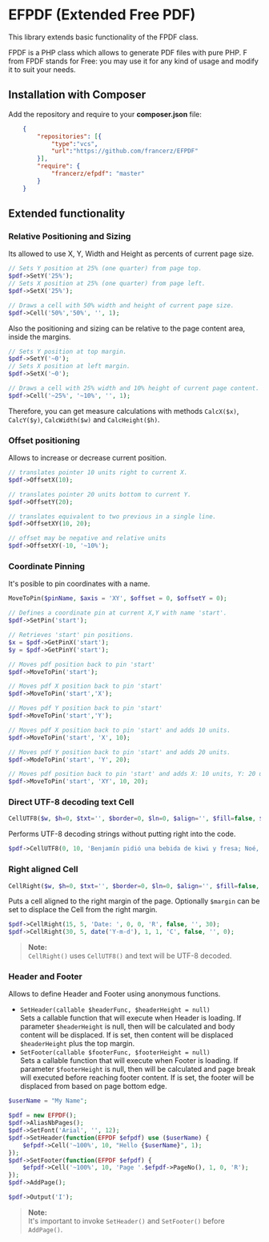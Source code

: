 EFPDF (Extended Free PDF)
=======================================

This library extends basic functionality of the FPDF class.

FPDF is a PHP class which allows to generate PDF files with pure PHP.
F from FPDF stands for Free: you may use it for any kind of usage and modify it
to suit your needs.

Installation with Composer
---------------------------------------

Add the repository and require to your **composer.json** file:
```json
    {
        "repositories": [{
            "type":"vcs",
            "url":"https://github.com/francerz/EFPDF"
        }],
        "require": {
            "francerz/efpdf": "master"
        }
    }
```

Extended functionality
---------------------------------------

### Relative Positioning and Sizing

Its allowed to use X, Y, Width and Height as percents of current page size.

```php
// Sets Y position at 25% (one quarter) from page top.
$pdf->SetY('25%');
// Sets X position at 25% (one quarter) from page left.
$pdf->SetX('25%');

// Draws a cell with 50% width and height of current page size.
$pdf->Cell('50%','50%', '', 1);
```

Also the positioning and sizing can be relative to the page content area,
inside the margins.

```php
// Sets Y position at top margin.
$pdf->SetY('~0');
// Sets X position at left margin.
$pdf->SetX('~0');

// Draws a cell with 25% width and 10% height of current page content.
$pdf->Cell('~25%', '~10%', '', 1);
```

Therefore, you can get measure calculations with methods `CalcX($x)`, `CalcY($y)`,
`CalcWidth($w)` and `CalcHeight($h)`.

### Offset positioning

Allows to increase or decrease current position.

```php
// translates pointer 10 units right to current X.
$pdf->OffsetX(10);

// translates pointer 20 units bottom to current Y.
$pdf->OffsetY(20);

// translates equivalent to two previous in a single line.
$pdf->OffsetXY(10, 20);

// offset may be negative and relative units
$pdf->OffsetXY(-10, '~10%');
```

### Coordinate Pinning

It's posible to pin coordinates with a name.

```php
MoveToPin($pinName, $axis = 'XY', $offset = 0, $offsetY = 0);
```

```php
// Defines a coordinate pin at current X,Y with name 'start'.
$pdf->SetPin('start');

// Retrieves 'start' pin positions.
$x = $pdf->GetPinX('start');
$y = $pdf->GetPinY('start');

// Moves pdf position back to pin 'start'
$pdf->MoveToPin('start');

// Moves pdf X position back to pin 'start'
$pdf->MoveToPin('start','X');

// Moves pdf Y position back to pin 'start'
$pdf->MoveToPin('start','Y');

// Moves pdf X position back to pin 'start' and adds 10 units.
$pdf->MoveToPin('start', 'X', 10);

// Moves pdf Y position back to pin 'start' and adds 20 units.
$pdf->ModeToPin('start', 'Y', 20);

// Moves pdf position back to pin 'start' and adds X: 10 units, Y: 20 units.
$pdf->MoveToPin('start', 'XY', 10, 20);
```

### Direct UTF-8 decoding text Cell

```php
CellUTF8($w, $h=0, $txt='', $border=0, $ln=0, $align='', $fill=false, $link='')
```

Performs UTF-8 decoding strings without putting right into the code.

```php
$pdf->CellUTF8(0, 10, 'Benjamín pidió una bebida de kiwi y fresa; Noé, sin vergüenza, la más exquisita champaña del menú.');
```

### Right aligned Cell

```php
CellRight($w, $h=0, $txt='', $border=0, $ln=0, $align='', $fill=false, $link='', $margin=0)
```

Puts a cell aligned to the right margin of the page.
Optionally `$margin` can be set to displace the Cell from the right margin.

```php
$pdf->CellRight(15, 5, 'Date: ', 0, 0, 'R', false, '', 30);
$pdf->CellRight(30, 5, date('Y-m-d'), 1, 1, 'C', false, '', 0);
```

> **Note:**  
> `CellRight()` uses `CellUTF8()` and text will be UTF-8 decoded.

### Header and Footer

Allows to define Header and Footer using anonymous functions.

* `SetHeader(callable $headerFunc, $headerHeight = null)`  
  Sets a callable function that will execute when Header is loading.
  If parameter `$headerHeight` is null, then will be calculated and body content
  will be displaced. If is set, then content will be displaced `$headerHeight`
  plus the top margin.
* `SetFooter(callable $footerFunc, $footerHeight = null)`  
  Sets a callable function that will execute when Footer is loading.
  If parameter `$footerHeight` is null, then will be calculated and page break
  will executed before reaching footer content. If is set, the footer will
  be displaced from based on page bottom edge.

```php
$userName = "My Name";

$pdf = new EFPDF();
$pdf->AliasNbPages();
$pdf->SetFont('Arial', '', 12);
$pdf->SetHeader(function(EFPDF $efpdf) use ($userName) {
    $efpdf->Cell('~100%', 10, "Hello {$userName}", 1);
});
$pdf->SetFooter(function(EFPDF $efpdf) {
    $efpdf->Cell('~100%', 10, 'Page '.$efpdf->PageNo(), 1, 0, 'R');
});
$pdf->AddPage();

$pdf->Output('I');
```
> **Note:**  
> It's important to invoke `SetHeader()` and `SetFooter()` before `AddPage()`.

